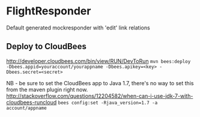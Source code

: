 FlightResponder
===============

Default generated mockresponder with 'edit' link relations

## Deploy to CloudBees

http://developer.cloudbees.com/bin/view/RUN/DevToRun
`
mvn bees:deploy -Dbees.appid=youraccount/yourappname -Dbees.apikey=<key> -Dbees.secret=<secret>
`

NB - be sure to set the CloudBees app to Java 1.7, there's no way to set this from the maven plugin right now.
http://stackoverflow.com/questions/12204582/when-can-i-use-jdk-7-with-cloudbees-runcloud
`
bees config:set -Rjava_version=1.7 -a account/appname
`